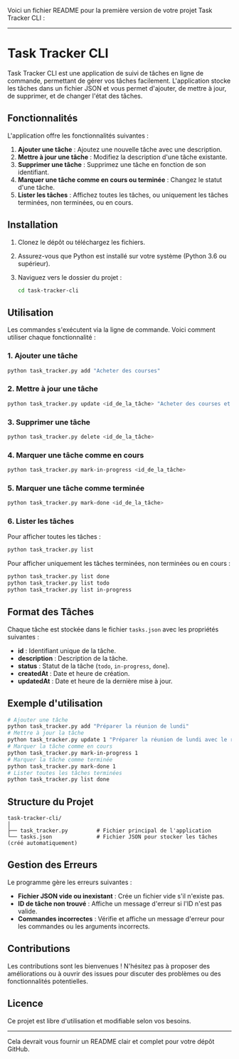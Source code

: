 Voici un fichier README pour la première version de votre projet Task Tracker CLI :

---

# Task Tracker CLI

Task Tracker CLI est une application de suivi de tâches en ligne de commande, permettant de gérer vos tâches facilement. L'application stocke les tâches dans un fichier JSON et vous permet d'ajouter, de mettre à jour, de supprimer, et de changer l'état des tâches.

## Fonctionnalités

L'application offre les fonctionnalités suivantes :

1. **Ajouter une tâche** : Ajoutez une nouvelle tâche avec une description.
2. **Mettre à jour une tâche** : Modifiez la description d'une tâche existante.
3. **Supprimer une tâche** : Supprimez une tâche en fonction de son identifiant.
4. **Marquer une tâche comme en cours ou terminée** : Changez le statut d'une tâche.
5. **Lister les tâches** : Affichez toutes les tâches, ou uniquement les tâches terminées, non terminées, ou en cours.

## Installation

1. Clonez le dépôt ou téléchargez les fichiers.
2. Assurez-vous que Python est installé sur votre système (Python 3.6 ou supérieur).
3. Naviguez vers le dossier du projet :

   ```bash
   cd task-tracker-cli
   ```

## Utilisation

Les commandes s'exécutent via la ligne de commande. Voici comment utiliser chaque fonctionnalité :

### 1. Ajouter une tâche

```bash
python task_tracker.py add "Acheter des courses"
```

### 2. Mettre à jour une tâche

```bash
python task_tracker.py update <id_de_la_tâche> "Acheter des courses et cuisiner"
```

### 3. Supprimer une tâche

```bash
python task_tracker.py delete <id_de_la_tâche>
```

### 4. Marquer une tâche comme en cours

```bash
python task_tracker.py mark-in-progress <id_de_la_tâche>
```

### 5. Marquer une tâche comme terminée

```bash
python task_tracker.py mark-done <id_de_la_tâche>
```

### 6. Lister les tâches

Pour afficher toutes les tâches :

```bash
python task_tracker.py list
```

Pour afficher uniquement les tâches terminées, non terminées ou en cours :

```bash
python task_tracker.py list done
python task_tracker.py list todo
python task_tracker.py list in-progress
```

## Format des Tâches

Chaque tâche est stockée dans le fichier `tasks.json` avec les propriétés suivantes :

- **id** : Identifiant unique de la tâche.
- **description** : Description de la tâche.
- **status** : Statut de la tâche (`todo`, `in-progress`, `done`).
- **createdAt** : Date et heure de création.
- **updatedAt** : Date et heure de la dernière mise à jour.

## Exemple d'utilisation

```bash
# Ajouter une tâche
python task_tracker.py add "Préparer la réunion de lundi"
# Mettre à jour la tâche
python task_tracker.py update 1 "Préparer la réunion de lundi avec le rapport trimestriel"
# Marquer la tâche comme en cours
python task_tracker.py mark-in-progress 1
# Marquer la tâche comme terminée
python task_tracker.py mark-done 1
# Lister toutes les tâches terminées
python task_tracker.py list done
```

## Structure du Projet

```
task-tracker-cli/
│
├── task_tracker.py         # Fichier principal de l'application
└── tasks.json              # Fichier JSON pour stocker les tâches (créé automatiquement)
```

## Gestion des Erreurs

Le programme gère les erreurs suivantes :
- **Fichier JSON vide ou inexistant** : Crée un fichier vide s'il n'existe pas.
- **ID de tâche non trouvé** : Affiche un message d'erreur si l'ID n'est pas valide.
- **Commandes incorrectes** : Vérifie et affiche un message d'erreur pour les commandes ou les arguments incorrects.

## Contributions

Les contributions sont les bienvenues ! N'hésitez pas à proposer des améliorations ou à ouvrir des issues pour discuter des problèmes ou des fonctionnalités potentielles.

## Licence

Ce projet est libre d'utilisation et modifiable selon vos besoins.

---

Cela devrait vous fournir un README clair et complet pour votre dépôt GitHub.